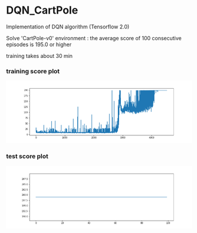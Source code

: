 # DQN_CartPole

Implementation of DQN algorithm (Tensorflow 2.0)

Solve 'CartPole-v0' environment : the average score of 100 consecutive episodes is 195.0 or higher

training takes about 30 min

### training score plot
![score_train](./result/score_train.png)

### test score plot
![score_test](./result/score_test.png)
